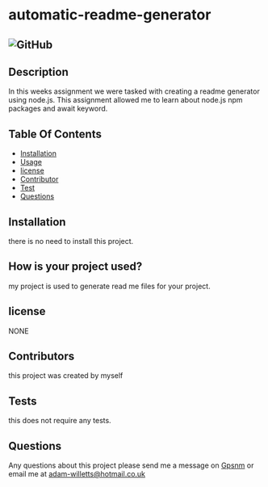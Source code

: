 
  # automatic-readme-generator
  ## ![GitHub](https://img.shields.io/github/license/Gpsnm/automatic-readme-generator?style=for-the-badge)
## Description
In this weeks assignment we were tasked with creating a readme generator using node.js. This assignment allowed me to learn about node.js npm packages and await keyword.
## Table Of Contents
 * [Installation](#Installation)
 * [Usage](#Usage)
 * [license](#License)
 * [Contributor](#Contributor)
 * [Test](#Test)
 * [Questions](#Questions)
 
## Installation
there is no need to install this project.
## How is your project used?
my project is used to generate read me files for your project.
## license
NONE
## Contributors
this project was created by myself
## Tests
this does not require any tests.
## Questions
Any questions about this project please send me a message on <a href="https://github.com/Gpsnm">Gpsnm</a> or email me at [adam-willetts@hotmail.co.uk](mailto:adam-willetts@hotmail.co.uk)
